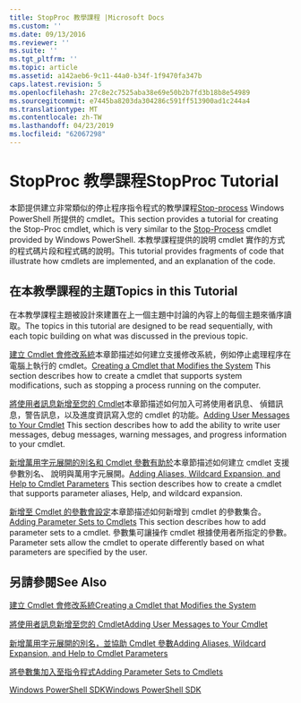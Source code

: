 ```yaml
---
title: StopProc 教學課程 |Microsoft Docs
ms.custom: ''
ms.date: 09/13/2016
ms.reviewer: ''
ms.suite: ''
ms.tgt_pltfrm: ''
ms.topic: article
ms.assetid: a142aeb6-9c11-44a0-b34f-1f9470fa347b
caps.latest.revision: 5
ms.openlocfilehash: 27c8e2c7525aba38e69e50b2b7fd3b18b8e54989
ms.sourcegitcommit: e7445ba8203da304286c591ff513900ad1c244a4
ms.translationtype: MT
ms.contentlocale: zh-TW
ms.lasthandoff: 04/23/2019
ms.locfileid: "62067298"
---
```

# <a name="stopproc-tutorial"></a><span data-ttu-id="fc15e-102">StopProc 教學課程</span><span class="sxs-lookup"><span data-stu-id="fc15e-102">StopProc Tutorial</span></span>

<span data-ttu-id="fc15e-103">本節提供建立非常類似的停止程序指令程式的教學課程[Stop-process](/powershell/module/Microsoft.PowerShell.Management/Stop-Process) Windows PowerShell 所提供的 cmdlet。</span><span class="sxs-lookup"><span data-stu-id="fc15e-103">This section provides a tutorial for creating the Stop-Proc cmdlet, which is very similar to the [Stop-Process](/powershell/module/Microsoft.PowerShell.Management/Stop-Process) cmdlet provided by Windows PowerShell.</span></span> <span data-ttu-id="fc15e-104">本教學課程提供的說明 cmdlet 實作的方式的程式碼片段和程式碼的說明。</span><span class="sxs-lookup"><span data-stu-id="fc15e-104">This tutorial provides fragments of code that illustrate how cmdlets are implemented, and an explanation of the code.</span></span>

## <a name="topics-in-this-tutorial"></a><span data-ttu-id="fc15e-105">在本教學課程的主題</span><span class="sxs-lookup"><span data-stu-id="fc15e-105">Topics in this Tutorial</span></span>

<span data-ttu-id="fc15e-106">在本教學課程主題被設計來建置在上一個主題中討論的內容上的每個主題來循序讀取。</span><span class="sxs-lookup"><span data-stu-id="fc15e-106">The topics in this tutorial are designed to be read sequentially, with each topic building on what was discussed in the previous topic.</span></span>

<span data-ttu-id="fc15e-107">[建立 Cmdlet 會修改系統](./creating-a-cmdlet-that-modifies-the-system.md)本章節描述如何建立支援修改系統，例如停止處理程序在電腦上執行的 cmdlet。</span><span class="sxs-lookup"><span data-stu-id="fc15e-107">[Creating a Cmdlet that Modifies the System](./creating-a-cmdlet-that-modifies-the-system.md) This section describes how to create a cmdlet that supports system modifications, such as stopping a process running on the computer.</span></span>

<span data-ttu-id="fc15e-108">[將使用者訊息新增至您的 Cmdlet](./adding-user-messages-to-your-cmdlet.md)本章節描述如何加入可將使用者訊息、 偵錯訊息，警告訊息，以及進度資訊寫入您的 cmdlet 的功能。</span><span class="sxs-lookup"><span data-stu-id="fc15e-108">[Adding User Messages to Your Cmdlet](./adding-user-messages-to-your-cmdlet.md) This section describes how to add the ability to write user messages, debug messages, warning messages, and progress information to your cmdlet.</span></span>

<span data-ttu-id="fc15e-109">[新增萬用字元展開的別名和 Cmdlet 參數有助於](./adding-aliases-wildcard-expansion-and-help-to-cmdlet-parameters.md)本章節描述如何建立 cmdlet 支援參數別名、 說明與萬用字元展開。</span><span class="sxs-lookup"><span data-stu-id="fc15e-109">[Adding Aliases, Wildcard Expansion, and Help to Cmdlet Parameters](./adding-aliases-wildcard-expansion-and-help-to-cmdlet-parameters.md) This section describes how to create a cmdlet that supports parameter aliases, Help, and wildcard expansion.</span></span>

<span data-ttu-id="fc15e-110">[新增至 Cmdlet 的參數會設定](./adding-parameter-sets-to-a-cmdlet.md)本章節描述如何新增到 cmdlet 的參數集合。</span><span class="sxs-lookup"><span data-stu-id="fc15e-110">[Adding Parameter Sets to Cmdlets](./adding-parameter-sets-to-a-cmdlet.md) This section describes how to add parameter sets to a cmdlet.</span></span> <span data-ttu-id="fc15e-111">參數集可讓操作 cmdlet 根據使用者所指定的參數。</span><span class="sxs-lookup"><span data-stu-id="fc15e-111">Parameter sets allow the cmdlet to operate differently based on what parameters are specified by the user.</span></span>

## <a name="see-also"></a><span data-ttu-id="fc15e-112">另請參閱</span><span class="sxs-lookup"><span data-stu-id="fc15e-112">See Also</span></span>

[<span data-ttu-id="fc15e-113">建立 Cmdlet 會修改系統</span><span class="sxs-lookup"><span data-stu-id="fc15e-113">Creating a Cmdlet that Modifies the System</span></span>](./creating-a-cmdlet-that-modifies-the-system.md)

[<span data-ttu-id="fc15e-114">將使用者訊息新增至您的 Cmdlet</span><span class="sxs-lookup"><span data-stu-id="fc15e-114">Adding User Messages to Your Cmdlet</span></span>](./adding-user-messages-to-your-cmdlet.md)

[<span data-ttu-id="fc15e-115">新增萬用字元展開的別名，並協助 Cmdlet 參數</span><span class="sxs-lookup"><span data-stu-id="fc15e-115">Adding Aliases, Wildcard Expansion, and Help to Cmdlet Parameters</span></span>](./adding-aliases-wildcard-expansion-and-help-to-cmdlet-parameters.md)

[<span data-ttu-id="fc15e-116">將參數集加入至指令程式</span><span class="sxs-lookup"><span data-stu-id="fc15e-116">Adding Parameter Sets to Cmdlets</span></span>](./adding-parameter-sets-to-a-cmdlet.md)

[<span data-ttu-id="fc15e-117">Windows PowerShell SDK</span><span class="sxs-lookup"><span data-stu-id="fc15e-117">Windows PowerShell SDK</span></span>](../windows-powershell-reference.md)
